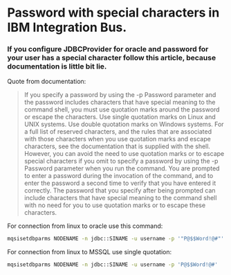 # Password with special characters in IBM Integration Bus.
### If you configure JDBCProvider for oracle and password for your user has a special character follow this article, because documentation is little bit lie.

Quote from documentation:

>If you specify a password by using the -p Password parameter and the password includes characters that have special meaning to the command shell, you must use quotation marks around the password or escape the characters. Use single quotation marks on Linux and UNIX systems. Use double quotation marks on Windows systems. For a full list of reserved characters, and the rules that are associated with those characters when you use quotation marks and escape characters, see the documentation that is supplied with the shell.
>However, you can avoid the need to use quotation marks or to escape special characters if you omit to specify a password by using the -p Password parameter when you run the command. You are prompted to enter a password during the invocation of the command, and to enter the password a second time to verify that you have entered it correctly. The password that you specify after being prompted can include characters that have special meaning to the command shell with no need for you to use quotation marks or to escape these characters.

For connection from linux to oracle use this command:

```sh
mqsisetdbparms NODENAME -n jdbc::SINAME -u username -p '"P@$$Word!@#"'
```

For connection from linux to MSSQL use single quotation:

```sh
mqsisetdbparms NODENAME -n jdbc::SINAME -u username -p 'P@$$Word!@#'
```